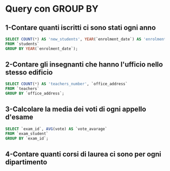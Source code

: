 # Query con GROUP BY

## 1-Contare quanti iscritti ci sono stati ogni anno

````sql
SELECT COUNT(*) AS 'new_students', YEAR(`enrolment_date`) AS 'enrolment_year' 
FROM `students` 
GROUP BY YEAR(`enrolment_date`); 
````

## 2-Contare gli insegnanti che hanno l'ufficio nello stesso edificio

````sql
SELECT COUNT(*) AS 'teachers_number', `office_address` 
FROM `teachers` 
GROUP BY `office_address`; 
````

## 3-Calcolare la media dei voti di ogni appello d'esame

````sql
SELECT `exam_id`, AVG(vote) AS `vote_avarage`
FROM `exam_student`
GROUP BY `exam_id`;

````

## 4-Contare quanti corsi di laurea ci sono per ogni dipartimento